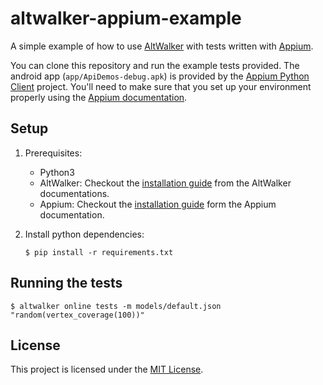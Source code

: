 # altwalker-appium-example

A simple example of how to use [AltWalker](https://altom.gitlab.io/altwalker/altwalker/) with tests written with [Appium](https://appium.io/).

You can clone this repository and run the example tests provided. The android app (`app/ApiDemos-debug.apk`) is provided by the [Appium Python Client](https://github.com/appium/python-client) project. You'll need to make sure that you set up your environment properly using the [Appium documentation](https://appium.io/).

## Setup

1. Prerequisites:

    * Python3
    * AltWalker: Checkout the [installation guide](https://altom.gitlab.io/altwalker/altwalker/installation.html) from the AltWalker documentations.
    * Appium: Checkout the [installation guide](https://appium.io/docs/en/about-appium/getting-started/?lang=en#installing-appium) form the Appium documentation.

2. Install python dependencies:

    ```
    $ pip install -r requirements.txt
    ```

## Running the tests

```
$ altwalker online tests -m models/default.json "random(vertex_coverage(100))"
```

## License

This project is licensed under the [MIT License](LICENSE).
